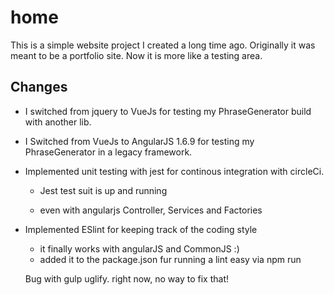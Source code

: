 # home

This is a simple website project I created a long time ago. Originally it was meant to be a portfolio site. Now it is more like a testing area. 

## Changes

- I switched from jquery to VueJs for testing my PhraseGenerator build with another lib.

- I Switched from VueJs to AngularJS 1.6.9 for testing my PhraseGenerator in a legacy framework.

- Implemented unit testing with jest for continous integration with circleCi.

  - Jest test suit is up and running

  - even with angularjs Controller, Services and Factories

- Implemented ESlint for keeping track of the coding style
  
  - it finally works with angularJS and CommonJS :)
  - added it to the package.json fur running a lint easy via npm run
  
  Bug with gulp uglify. right now, no way to fix that!
